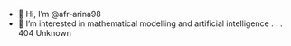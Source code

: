 - 👋 Hi, I’m @afr-arina98
- 👀 I’m interested in mathematical modelling and artificial intelligence
.
.
.
404 Unknown

<!---
afr-arina98/afr-arina98 is a ✨ special ✨ repository because its `README.md` (this file) appears on your GitHub profile.
You can click the Preview link to take a look at your changes.
--->
